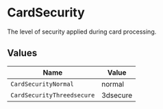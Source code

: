 # CardSecurity

The level of security applied during card processing.


## Values

| Name                       | Value                      |
| -------------------------- | -------------------------- |
| `CardSecurityNormal`       | normal                     |
| `CardSecurityThreedsecure` | 3dsecure                   |